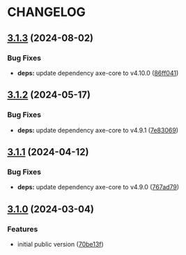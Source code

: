 # CHANGELOG

## [3.1.3](https://github.com/Forsakringskassan/cypress-axe/compare/v3.1.2...v3.1.3) (2024-08-02)


### Bug Fixes

* **deps:** update dependency axe-core to v4.10.0 ([86ff041](https://github.com/Forsakringskassan/cypress-axe/commit/86ff041250c294b2a937ebbf8f912eb0e99a573e))

## [3.1.2](https://github.com/Forsakringskassan/cypress-axe/compare/v3.1.1...v3.1.2) (2024-05-17)


### Bug Fixes

* **deps:** update dependency axe-core to v4.9.1 ([7e83069](https://github.com/Forsakringskassan/cypress-axe/commit/7e83069eba75a1f7d0a506b4d58750d7f5f799f7))

## [3.1.1](https://github.com/Forsakringskassan/cypress-axe/compare/v3.1.0...v3.1.1) (2024-04-12)


### Bug Fixes

* **deps:** update dependency axe-core to v4.9.0 ([767ad79](https://github.com/Forsakringskassan/cypress-axe/commit/767ad7936503bbf90ea36fd6b22550546a99968a))

## [3.1.0](https://github.com/Forsakringskassan/cypress-axe/compare/v3.0.4...v3.1.0) (2024-03-04)


### Features

* initial public version ([70be13f](https://github.com/Forsakringskassan/cypress-axe/commit/70be13f9aa7ddf8c70bb19441753cbd9122929ec))
